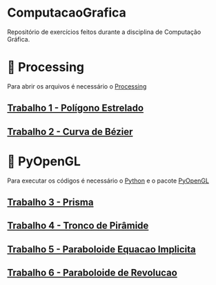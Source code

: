 # ComputacaoGrafica
Repositório de exercícios feitos durante a disciplina de Computação Gráfica.

# :file_folder: Processing 
  Para abrir os arquivos é necessário o [Processing](https://processing.org/) 
  
  ## [Trabalho 1 - Polígono Estrelado](Processing/poligonoEstrelado.pde)

  ## [Trabalho 2 - Curva de Bézier](Processing/bezier.pde)

# :file_folder: PyOpenGL
  Para executar os códigos é necessário o [Python](https://www.python.org/) e o pacote [PyOpenGL](https://pypi.org/project/PyOpenGL/)
  
  ## [Trabalho 3 - Prisma](PyOpenGL/prisma.py)

  ## [Trabalho 4 - Tronco de Pirâmide](PyOpenGL/troncoPiramide.py)

  ## [Trabalho 5 - Paraboloide Equacao Implicita](PyOpenGL/parabImplicit.py)

  ## [Trabalho 6 - Paraboloide de Revolucao](PyOpenGL/parabRev.py)
